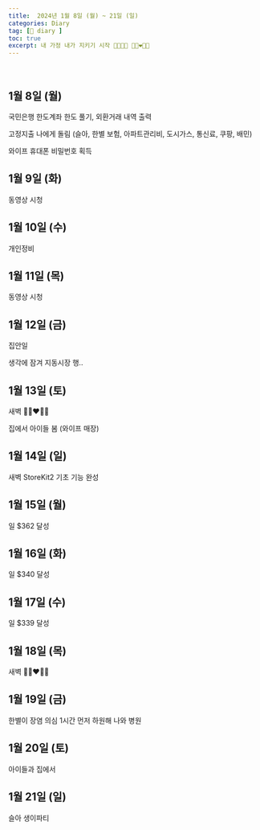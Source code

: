 ```yaml
---
title:  2024년 1월 8일 (월) ~ 21일 (일)
categories: Diary
tag: [📒 diary ]
toc: true
excerpt: 내 가정 내가 지키기 시작 🤸🏻🏃🏻 👩🏻‍❤️‍👨🏻
---
```

​

## 1월 8일 (월)

국민은행 한도계좌 한도 풀기, 외환거래 내역 출력

고정지출 나에게 돌림 (슬아, 한별 보험, 아파트관리비, 도시가스, 통신료, 쿠팡, 배민)

와이프 휴대폰 비밀번호 획득

## 1월 9일 (화)

동영상 시청

## 1월 10일 (수)

개인정비

## 1월 11일 (목)

동영상 시청

## 1월 12일 (금)

집안일

생각에 잠겨 지동시장 행..

## 1월 13일 (토)

새벽 👩🏻‍❤️‍👨🏻

집에서 아이들 봄 (와이프 매장)

## 1월 14일 (일)

새벽 StoreKit2 기초 기능 완성

## 1월 15일 (월)

일 $362 달성

## 1월 16일 (화)

일 $340 달성

## 1월 17일 (수)

일 $339 달성

## 1월 18일 (목)

새벽 👩🏻‍❤️‍👨🏻

## 1월 19일 (금)

한별이 장염 의심 1시간 먼저 하원해 나와 병원

## 1월 20일 (토)

아이들과 집에서

## 1월 21일 (일)

슬아 생이파티

<br><br><br>
